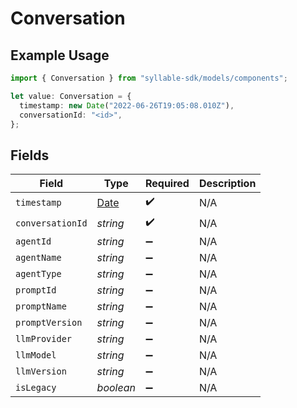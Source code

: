 # Conversation

## Example Usage

```typescript
import { Conversation } from "syllable-sdk/models/components";

let value: Conversation = {
  timestamp: new Date("2022-06-26T19:05:08.010Z"),
  conversationId: "<id>",
};
```

## Fields

| Field                                                                                         | Type                                                                                          | Required                                                                                      | Description                                                                                   |
| --------------------------------------------------------------------------------------------- | --------------------------------------------------------------------------------------------- | --------------------------------------------------------------------------------------------- | --------------------------------------------------------------------------------------------- |
| `timestamp`                                                                                   | [Date](https://developer.mozilla.org/en-US/docs/Web/JavaScript/Reference/Global_Objects/Date) | :heavy_check_mark:                                                                            | N/A                                                                                           |
| `conversationId`                                                                              | *string*                                                                                      | :heavy_check_mark:                                                                            | N/A                                                                                           |
| `agentId`                                                                                     | *string*                                                                                      | :heavy_minus_sign:                                                                            | N/A                                                                                           |
| `agentName`                                                                                   | *string*                                                                                      | :heavy_minus_sign:                                                                            | N/A                                                                                           |
| `agentType`                                                                                   | *string*                                                                                      | :heavy_minus_sign:                                                                            | N/A                                                                                           |
| `promptId`                                                                                    | *string*                                                                                      | :heavy_minus_sign:                                                                            | N/A                                                                                           |
| `promptName`                                                                                  | *string*                                                                                      | :heavy_minus_sign:                                                                            | N/A                                                                                           |
| `promptVersion`                                                                               | *string*                                                                                      | :heavy_minus_sign:                                                                            | N/A                                                                                           |
| `llmProvider`                                                                                 | *string*                                                                                      | :heavy_minus_sign:                                                                            | N/A                                                                                           |
| `llmModel`                                                                                    | *string*                                                                                      | :heavy_minus_sign:                                                                            | N/A                                                                                           |
| `llmVersion`                                                                                  | *string*                                                                                      | :heavy_minus_sign:                                                                            | N/A                                                                                           |
| `isLegacy`                                                                                    | *boolean*                                                                                     | :heavy_minus_sign:                                                                            | N/A                                                                                           |
